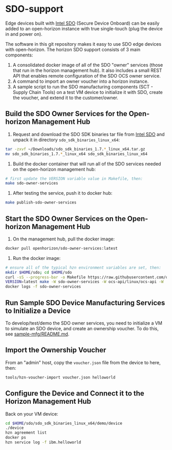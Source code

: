 # SDO-support

Edge devices built with [Intel SDO](https://software.intel.com/en-us/secure-device-onboard) (Secure Device Onboard) can be easily added to an open-horizon instance with true single-touch (plug the device in and power on).

The software in this git repository makes it easy to use SDO edge devices with open-horizon. The horizon SDO support consists of 3 main components:

1. A consolidated docker image of all of the SDO "owner" services (those that run in the horizon management hub). It also includes a small REST API that enables remote configuration of the SDO OCS owner service.
1. A command to import an owner voucher into a horizon instance.
1. A sample script to run the SDO manufacturing components (SCT - Supply Chain Tools) on a test VM device to initialize it with SDO, create the voucher, and extend it to the customer/owner.

## Build the SDO Owner Services for the Open-horizon Management Hub

1. Request and download the SDO SDK binaries tar file from [Intel SDO](https://software.intel.com/en-us/secure-device-onboard) and unpack it in directory `sdo_sdk_binaries_linux_x64`:

  ```bash
  tar -zxvf ~/Downloads/sdo_sdk_binaries_1.7.*_linux_x64.tar.gz
  mv sdo_sdk_binaries_1.7.*_linux_x64 sdo_sdk_binaries_linux_x64
  ```

1. Build the docker container that will run all of the SDO services needed on the open-horizon management hub:

  ```bash
  # first update the VERSION variable value in Makefile, then:
  make sdo-owner-services
  ```

1. After testing the service, push it to docker hub:

  ```bash
  make publish-sdo-owner-services
  ```

## Start the SDO Owner Services on the Open-horizon Management Hub

1. On the management hub, pull the docker image:

  ```bash
  docker pull openhorizon/sdo-owner-services:latest
  ```

1. Run the docker image:

  ```bash
  # ensure all of the typical hzn environment variables are set, then:
  mkdir $HOME/sdo; cd $HOME/sdo
  curl -sS --progress-bar -o Makefile https://raw.githubusercontent.com/open-horizon/SDO-support/master/Makefile
  VERSION=latest make -W sdo-owner-services -W ocs-api/linux/ocs-api -W 'ocs-api/*.go' -W 'ocs-api/*/*.go' pull-sdo-owner-services run-sdo-owner-services
  docker logs -f sdo-owner-services
  ```

## Run Sample SDO Device Manufacturing Services to Initialize a Device

To develop/test/demo the SDO owner services, you need to initialize a VM to simulate an SDO device, and create an ownership voucher. To do this, see [sample-mfg/README.md](sample-mfg/README.md).

## Import the Ownership Voucher

From an "admin" host, copy the `voucher.json` file from the device to here, then:

```bash
tools/hzn-voucher-import voucher.json helloworld
```

## Configure the Device and Connect it to the Horizon Management Hub

Back on your VM device:

```bash
cd $HOME/sdo/sdo_sdk_binaries_linux_x64/demo/device
./device
hzn agreement list
docker ps
hzn service log -f ibm.helloworld
```
